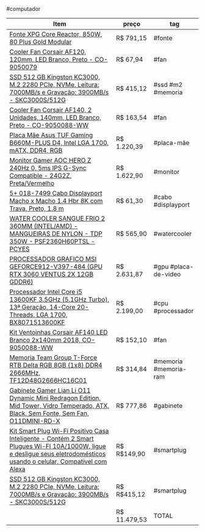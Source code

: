 #computador

| Item                                                                                                                                                                                                                                                                                                              | preço        | tag                   |  
|-------------------------------------------------------------------------------------------------------------------------------------------------------------------------------------------------------------------------------------------------------------------------------------------------------------------|--------------|-----------------------|  
| [Fonte XPG Core Reactor, 850W, 80 Plus Gold Modular](https://www.kabum.com.br/produto/103282/fonte-xpg-core-reactor-850w-80-plus-gold-modular)                                                                                                                                                                    | R$ 791,15    | #fonte                |  
| [Cooler Fan Corsair AF120, 120mm, LED Branco, Preto - CO-9050079](https://www.kabum.com.br/produto/100220/cooler-fan-corsair-af120-120mm-led-branco-preto-co-9050079)                                                                                                                                             | R$ 67,94     | #fan                  | 
| [SSD 512 GB Kingston KC3000, M.2 2280 PCIe, NVMe, Leitura: 7000MB/s e Gravação: 3900MB/s - SKC3000S/512G](https://www.kabum.com.br/produto/272330/ssd-512-gb-kingston-kc3000-m-2-2280-pcie-nvme-leitura-7000mb-s-e-grava-o-3900mb-s-skc3000s-512g)                                                                | R$ 415,12    | #ssd #m2 #memoria     |  
| [Cooler Fan Corsair AF140, 2 Unidades, 140mm, LED Branco, Preto - CO-9050088-WW](https://www.kabum.com.br/produto/108127/cooler-fan-corsair-af140-2-unidades-140mm-led-branco-preto-co-9050088-ww)                                                                                                                | R$ 163,54    | #fan                  |  
| [Placa Mãe Asus TUF Gaming B660M-PLUS D4, Intel LGA 1700, mATX, DDR4, RGB](https://www.kabum.com.br/produto/321069/placa-m-e-asus-tuf-gaming-b660m-plus-d4-intel-lga-1700-matx-ddr4-rgb)                                                                                                                          | R$ 1.220,39  | #placa-mãe            |  
| [Monitor Gamer AOC HERO Z 240Hz 0, 5ms IPS G-Sync Compatible - 24G2Z, Preta/Vermelho](https://www.amazon.com.br/dp/B09RTKLFMS?psc=1&ref=ppx_yo2ov_dt_b_product_details)                                                                                                                                           | R$ 1.622,90  | #monitor              |  
| [5+ 018-7499 Cabo Displayport Macho x Macho 1.4 Hbr 8K com Trava, Preto, 1.8 m](https://www.amazon.com.br/dp/B0913FSD4J?psc=1&ref=ppx_yo2ov_dt_b_product_details)                                                                                                                                                 | R$ 61,30     | #cabo #displayport    |  
| [WATER COOLER SANGUE FRIO 2 360MM (INTEL/AMD) - MANGUEIRAS DE NYLON - TDP 350W - PSF2360H60PTSL - PCYES](https://www.amazon.com.br/dp/B08QTNF6G4?psc=1&ref=ppx_yo2ov_dt_b_product_details)                                                                                                                        | R$ 565,90    | #watercooler          |  
| [PROCESSADOR GRAFICO MSI GEFORCE912-V397-484 (GPU RTX 3060 VENTUS 2X 12GB GDDR6)](https://www.amazon.com.br/dp/B08WHJFYM8?psc=1&ref=ppx_yo2ov_dt_b_product_details)                                                                                                                                               | R$ 2.631,87  | #gpu #placa-de-video  |  
| [Processador Intel Core i5 13600KF 3.5GHz (5.1GHz Turbo), 13ª Geração, 14-Core 20-Threads, LGA 1700, BX8071513600KF](https://www.terabyteshop.com.br/produto/22635/processador-intel-core-i5-13600kf-35ghz-51ghz-turbo-13-geracao-14-core-20-threads-lga-1700-bx8071513600kf)                                     | R$ 2.199,00  | #cpu #processador     |  
| [Kit Ventoinhas Corsair AF140 LED Branco 2x140mm 2018, CO-9050088-WW](https://www.pichau.com.br/kit-ventoinhas-corsair-af140-led-branco-2x140mm-2018-co-9050088-ww)                                                                                                                                               | R$ 152,10    | #fan                  |  
| [Memoria Team Group T-Force RTB Delta RGB 8GB (1x8) DDR4 2666MHz, TF12D48G2666HC16C01](https://www.pichau.com.br/memoria-team-group-t-force-delta-rgb-8gb-1x8-ddr4-2666mhz-tf3d48g2666hc16c01)                                                                                                                    | R$ 314,84    | #memoria #memoria-ram |  
| [Gabinete Gamer Lian Li O11 Dynamic Mini Redragon Edition, Mid Tower, Vidro Temperado, ATX, Black, Sem Fonte, Sem Fan, O11DMINI-RD-X](https://www.terabyteshop.com.br/produto/23305/gabinete-gamer-lian-li-o11-dynamic-mini-redragon-edition-mid-tower-vidro-temperado-atx-black-sem-fonte-sem-fan-o11dmini-rd-x) | R$ 777,86    | #gabinete             |  
| [Kit Smart Plug Wi-Fi Positivo Casa Inteligente - Contém 2 Smart Plugues Wi-FI 10A/1000W, ligue e desligue seus eletrodomésticos usando o celular, Compatível com Alexa](https://www.amazon.com.br/dp/B0BB8WRMXJ?psc=1&ref=ppx_yo2ov_dt_b_product_details)                                                        | R$ R$149,90  | #smartplug            |  
| [SSD 512 GB Kingston KC3000, M.2 2280 PCIe, NVMe, Leitura: 7000MB/s e Gravação: 3900MB/s - SKC3000S/512G](https://www.kabum.com.br/produto/272330/ssd-512-gb-kingston-kc3000-m-2-2280-pcie-nvme-leitura-7000mb-s-e-gravacao-3900mb-s-skc3000s-512g)                                                               | R$ R$415,12  | #smartplug            |  
|                                                                                                                                                                                                                                                                                                                   | R$ 11.479,53 | TOTAL                 |